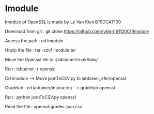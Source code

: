 # Imodule
Imodule of OpenSSL is made by Le Van Kien B19DCAT100

Download from git : git clone https://github.com/lvkien19112001/Imodule

Access the path : cd Imodule

Unzip the file : tar -xzvf imodule.tar 

Move the Openssl file to :/labtainer/trunk/labs/

Run : labtainer -r openssl

Cd imodule --> Move jsonToCSV.py to labtainer_xfer/openssl

Gradelab : cd labtainer/instructor/ --> gradelab openssl

Run : python jsonToCSV.py openssl

Read the file : openssl.grades.json.csv




